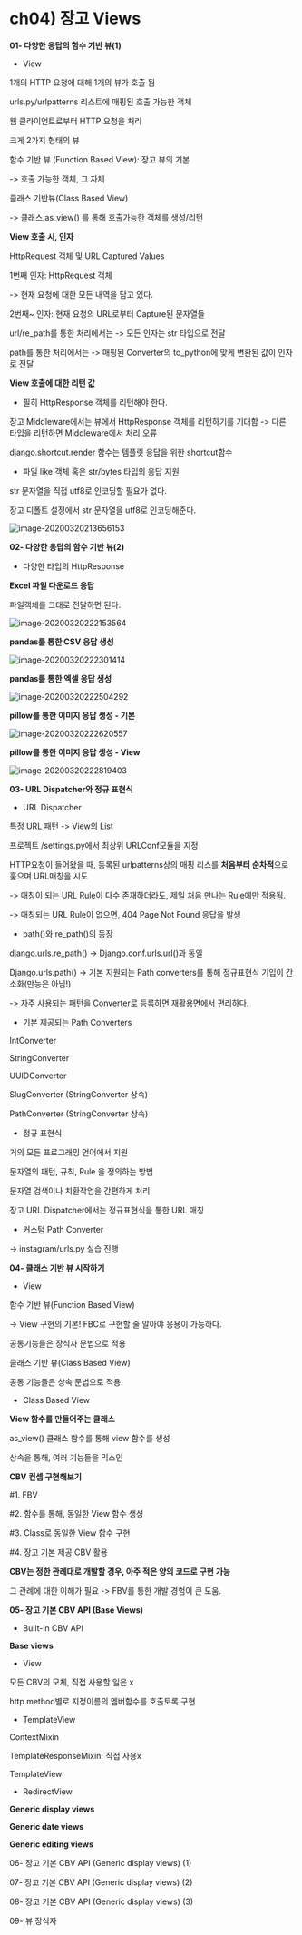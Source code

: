 # ch04) 장고 Views
**01- 다양한 응답의 함수 기반 뷰(1)**

* View

1개의 HTTP 요청에 대해 1개의 뷰가 호출 됨

urls.py/urlpatterns 리스트에 매핑된 호출 가능한 객체

웹 클라이언트로부터 HTTP 요청을 처리



크게 2가지 형태의 뷰

함수 기반 뷰 (Function Based View): 장고 뷰의 기본

-> 호출 가능한 객체, 그 자체

클래스 기반뷰(Class Based View)

-> 클래스.as_view() 를 통해 호출가능한 객체를 생성/리턴



**View 호출 시, 인자**

HttpRequest 객체 및 URL Captured Values

1번째 인자: HttpRequest 객체

-> 현재 요청에 대한 모든 내역을 담고 있다.

2번째~ 인자: 현재 요청의 URL로부터 Capture된 문자열들

url/re_path를 통한 처리에서는 -> 모든 인자는 str 타입으로 전달

path를 통한 처리에서는 -> 매핑된 Converter의 to_python에 맞게 변환된 값이 인자로 전달



**View 호출에 대한 리턴 값**

- 필히 HttpResponse 객체를 리턴해야 한다.

장고 Middleware에서는 뷰에서 HttpResponse 객체를 리턴하기를 기대함 -> 다른 타입을 리턴하면 Middleware에서 처리 오류

django.shortcut.render 함수는 템플릿 응답을 위한 shortcut함수

- 파일 like 객체 혹은 str/bytes 타입의 응답 지원

str 문자열을 직접 utf8로 인코딩할 필요가 없다.

장고 디폴트 설정에서 str 문자열을 utf8로 인코딩해준다.



![image-20200320213656153](C:\Users\beomwoo\AppData\Roaming\Typora\typora-user-images\image-20200320213656153.png)



**02- 다양한 응답의 함수 기반 뷰(2)**

- 다양한 타입의 HttpResponse

**Excel 파일 다운로드 응답**

파일객체를 그대로 전달하면 된다.

![image-20200320222153564](C:\Users\beomwoo\AppData\Roaming\Typora\typora-user-images\image-20200320222153564.png)



**pandas를 통한 CSV 응답 생성**

![image-20200320222301414](C:\Users\beomwoo\AppData\Roaming\Typora\typora-user-images\image-20200320222301414.png)



**pandas를 통한 엑셀 응답 생성**

![image-20200320222504292](C:\Users\beomwoo\AppData\Roaming\Typora\typora-user-images\image-20200320222504292.png)



**pillow를 통한 이미지 응답 생성 - 기본**

![image-20200320222620557](C:\Users\beomwoo\AppData\Roaming\Typora\typora-user-images\image-20200320222620557.png)



**pillow를 통한 이미지 응답 생성 - View**

![image-20200320222819403](C:\Users\beomwoo\AppData\Roaming\Typora\typora-user-images\image-20200320222819403.png)



**03- URL Dispatcher와 정규 표현식**

* URL Dispatcher

특정 URL 패턴 -> View의 List

프로젝트 /settings.py에서 최상위 URLConf모듈을 지정

HTTP요청이 들어왔을 때, 등록된 urlpatterns상의 매핑 리스를 **처음부터 순차적**으로 훑으며 URL매칭을 시도

-> 매칭이 되는 URL Rule이 다수 존재하더라도, 제일 처음 만나는 Rule에만 적용됨.

-> 매칭되는 URL Rule이 없으면, 404 Page Not Found 응답을 발생



* path()와 re_path()의 등장

django.urls.re_path() -> Django.conf.urls.url()과 동일

Django.urls.path() -> 기본 지원되는 Path converters를 통해 정규표현식 기입이 간소화(만능은 아님!)

-> 자주 사용되는 패턴을 Converter로 등록하면 재활용면에서 편리하다.

* 기본 제공되는 Path Converters

IntConverter

StringConverter

UUIDConverter

SlugConverter (StringConverter 상속)

PathConverter (StringConverter 상속)



* 정규 표현식

거의 모든 프로그래밍 언어에서 지원

문자열의 패턴, 규칙, Rule 을 정의하는 방법

문자열 검색이나 치환작업을 간편하게 처리

장고 URL Dispatcher에서는 정규표현식을 통한 URL 매칭



* 커스텀 Path Converter

-> instagram/urls.py 실습 진행



**04- 클래스 기반 뷰 시작하기**

* View

함수 기반 뷰(Function Based View)

-> View 구현의 기본! FBC로 구현할 줄 알아야 응용이 가능하다.

공통기능들은 장식자 문법으로 적용

클래스 기반 뷰(Class Based View)

공통 기능들은 상속 문법으로 적용



* Class Based View

**View 함수를 만들어주는 클래스**

as_view()  클래스 함수를 통해 view 함수를 생성

상속을 통해, 여러 기능들을 믹스인



**CBV 컨셉 구현해보기**

\#1. FBV



\#2. 함수를 통해, 동일한 View 함수 생성



\#3. Class로 동일한 View 함수 구현



\#4. 장고 기본 제공 CBV 활용



**CBV는 정한 관례대로 개발할 경우, 아주 적은 양의 코드로 구현 가능**

그 관례에 대한 이해가 필요 -> FBV를 통한 개발 경험이 큰 도움.



**05- 장고 기본 CBV API (Base Views)**

- Built-in CBV API

**Base views**

- View

모든 CBV의 모체, 직접 사용할 일은 x

http method별로 지정이름의 멤버함수를 호출토록 구현

- TemplateView

ContextMixin

TemplateResponseMixin: 직접 사용x 

TemplateView

- RedirectView



**Generic display views**

**Generic date views**

**Generic editing views**



06- 장고 기본 CBV API (Generic display views) (1)



07- 장고 기본 CBV API (Generic display views) (2)



08- 장고 기본 CBV API (Generic display views) (3)



09- 뷰 장식자
